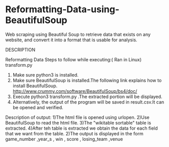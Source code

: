 # Reformatting-Data-using-BeautifulSoup
Web scraping using Beautiful Soup to retrieve data that exists on any website, and convert it into a format that is usable for analysis.

DESCRIPTION 

Reformatting Data
Steps to follow while executing:( Ran in Linux)
transform.py
1) Make sure python3 is installed.
2) Make sure BeautifulSoup is installed.The following link explains how to install BeautifulSoup.
http://www.crummy.com/software/BeautifulSoup/bs4/doc/
3) Execute python3 transform.py .The extracted portion will be displayed.
4) Alternatively, the output of the program will be saved in result.csv.It can be opened and verified.


Description of output:
1)The html file is opened using urlopen.
2)Use BeautifulSoup to read the html file.
3)The "wikitable sortable" table is extracted.
4)After teh table is extracted we obtain the data for each field that we want from the table. 
2)The output is displayed in the form game_number ,year_s , win , score , losing_team ,venue
